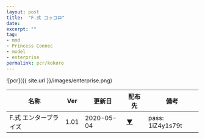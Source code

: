 ```yaml
---
layout: post
title:  "F.式 コッコロ"
date: 
excerpt: ""
tag:
- mmd
- Princess Connec
- model
- enterprise
permalink: pcr/kokoro
---
```


![pcr]({{ site.url }}/images/enterprise.png)

| 名称 | Ver | 更新日 | 配布先 | 備考 |
|---|---|---|---|---|
| F.式 エンタープライズ | 1.01 | 2020-05-04 | [▼](https:) | pass: 1iZ4y1s79t |
